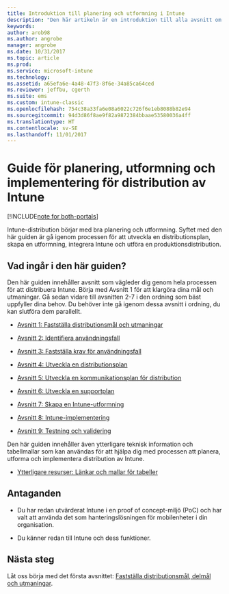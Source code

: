 ```yaml
---
title: Introduktion till planering och utformning i Intune
description: "Den här artikeln är en introduktion till alla avsnitt om planering, utformning och implementering i Intune. Verktyg som hjälper dig fastställa mål, användningsfall och krav, skapa distributions- och kommunikationsplaner, support, testning och verifieringsplaner."
keywords: 
author: arob98
ms.author: angrobe
manager: angrobe
ms.date: 10/31/2017
ms.topic: article
ms.prod: 
ms.service: microsoft-intune
ms.technology: 
ms.assetid: a65efa6e-4a48-47f3-8f6e-34a85ca64ced
ms.reviewer: jeffbu, cgerth
ms.suite: ems
ms.custom: intune-classic
ms.openlocfilehash: 754c38a33fa6e08a6022c726f6e1eb8088b82e94
ms.sourcegitcommit: 94d3d86f8ae9f82a9872384bbaae53580036a4ff
ms.translationtype: HT
ms.contentlocale: sv-SE
ms.lasthandoff: 11/01/2017
---
```

# <a name="intune-deployment-planning-design-and-implementation-guide"></a>Guide för planering, utformning och implementering för distribution av Intune

[!INCLUDE[note for both-portals](./includes/note-for-both-portals.md)]

Intune-distribution börjar med bra planering och utformning. Syftet med den här guiden är gå igenom processen för att utveckla en distributionsplan, skapa en utformning, integrera Intune och utföra en produktionsdistribution.

## <a name="whats-included-in-this-guide"></a>Vad ingår i den här guiden?

Den här guiden innehåller avsnitt som vägleder dig genom hela processen för att distribuera Intune. Börja med Avsnitt 1 för att klargöra dina mål och utmaningar. Gå sedan vidare till avsnitten 2-7 i den ordning som bäst uppfyller dina behov. Du behöver inte gå igenom dessa avsnitt i ordning, du kan slutföra dem parallellt.

-   [Avsnitt 1: Fastställa distributionsmål och utmaningar](planning-guide-deployment-goals.md)

-   [Avsnitt 2: Identifiera användningsfall](planning-guide-scenarios.md)

-   [Avsnitt 3: Fastställa krav för användningsfall](planning-guide-requirements.md)

-   [Avsnitt 4: Utveckla en distributionsplan](planning-guide-rollout-plan.md)

-   [Avsnitt 5: Utveckla en kommunikationsplan för distribution](planning-guide-communication-plan.md)

-   [Avsnitt 6: Utveckla en supportplan](planning-guide-support-plan.md)

-   [Avsnitt 7: Skapa en Intune-utformning](planning-guide-design.md)

-   [Avsnitt 8: Intune-implementering](planning-guide-onboarding.md)

-   [Avsnitt 9: Testning och validering](planning-guide-test-validation.md)

Den här guiden innehåller även ytterligare teknisk information och tabellmallar som kan användas för att hjälpa dig med processen att planera, utforma och implementera distribution av Intune.

-   [Ytterligare resurser: Länkar och mallar för tabeller](planning-guide-resources.md)

## <a name="assumptions"></a>Antaganden

-   Du har redan utvärderat Intune i en proof of concept-miljö (PoC) och har valt att använda det som hanteringslösningen för mobilenheter i din organisation.

-   Du känner redan till Intune och dess funktioner.

## <a name="next-steps"></a>Nästa steg

Låt oss börja med det första avsnittet: [Fastställa distributionsmål, delmål och utmaningar](planning-guide-deployment-goals.md).
